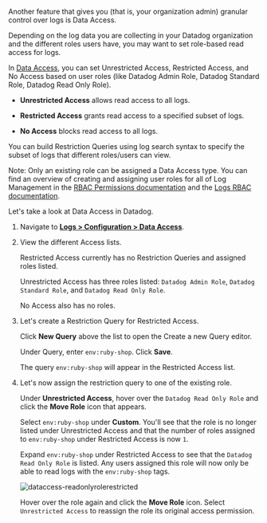 Another feature that gives you (that is, your organization admin) granular control over logs is Data Access.

Depending on the log data you are collecting in your Datadog organization and the different roles users have, you may want to set role-based read access for logs. 

In <a href="https://docs.datadoghq.com/account_management/rbac/permissions/?tab=ui#log-management" target="_blank">Data Access</a>, you can set Unrestricted Access, Restricted Access, and No Access based on user roles (like Datadog Admin Role, Datadog Standard Role, Datadog Read Only Role). 

- **Unrestricted Access** allows read access to all logs.

- **Restricted Access** grants read access to a specified subset of logs.

- **No Access** blocks read access to all logs.

You can build Restriction Queries using log search syntax to specify the subset of logs that different roles/users can view.

Note: Only an existing role can be assigned a Data Access type. You can find an overview of creating and assigning user roles for all of Log Management in the <a href="https://docs.datadoghq.com/account_management/rbac/permissions/?tab=ui#log-management" target="_blank">RBAC Permissions documentation</a> and the <a href="https://docs.datadoghq.com/logs/guide/logs-rbac/?tab=ui#overview" target="_blank">Logs RBAC documentation</a>.

Let's take a look at Data Access in Datadog. 

1. Navigate to <a href="https://app.datadoghq.com/logs/pipelines/data-access" target="_datadog">**Logs > Configuration > Data Access**</a>. 

2. View the different Access lists.

    Restricted Access currently has no Restriction Queries and assigned roles listed.

    Unrestricted Access has three roles listed: `Datadog Admin Role`, `Datadog Standard Role`, and `Datadog Read Only Role`.

    No Access also has no roles.

3. Let's create a Restriction Query for Restricted Access.

    Click **New Query** above the list to open the Create a new Query editor.

    Under Query, enter `env:ruby-shop`. Click **Save**.

    The query `env:ruby-shop` will appear in the Restricted Access list. 

4. Let's now assign the restriction query to one of the existing role. 
    
    Under **Unrestricted Access**, hover over the `Datadog Read Only Role` and click the **Move Role** icon that appears.

    Select `env:ruby-shop` under **Custom**. You'll see that the role is no longer listed under Unrestricted Access and that the number of roles assigned to `env:ruby-shop` under Restricted Access is now `1`.

    Expand `env:ruby-shop` under Restricted Access to see that the `Datadog Read Only Role` is listed. Any users assigned this role will now only be able to read logs with the `env:ruby-shop` tags.

    ![dataccess-readonlyrolerestricted](managelogs/assets/dataccess-readonlyrolerestricted.png)

    Hover over the role again and click the **Move Role** icon. Select `Unrestricted Access` to reassign the role its original access permission.     
